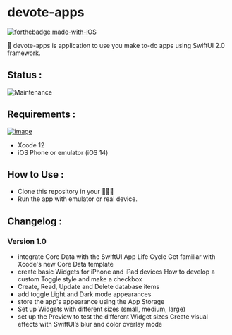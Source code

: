 # devote-apps

[![forthebadge made-with-iOS](https://forthebadge.com/images/badges/made-with-swift.svg)](https://www.apple.com/)

📝 devote-apps is application to use you make to-do apps using SwiftUI 2.0 framework.

## Status :

![Maintenance](https://img.shields.io/badge/Maintained%3F-no-red.svg)

## Requirements :

[![image](https://img.shields.io/badge/iOS-3DDC84?style=for-the-badge&logo=apple&logoColor=white)](https://www.android.com/)

- Xcode 12
- iOS Phone or emulator (iOS 14)

## How to Use :

- Clone this repository in your 🧑🏻‍💻
- Run the app with emulator or real device.

## Changelog :

### Version 1.0 
- integrate Core Data with the SwiftUI App Life Cycle Get familiar with Xcode's new Core Data template
- create basic Widgets for iPhone and iPad devices How to develop a custom Toggle style and make a checkbox
- Create, Read, Update and Delete database items
- add toggle Light and Dark mode appearances
- store the app's appearance using the App Storage
- Set up Widgets with different sizes (small, medium, large) 
- set up the Preview to test the different Widget sizes Create visual effects with SwiftUI’s blur and color overlay mode



